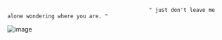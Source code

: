                                                  " just don't leave me alone wondering where you are. "

         
  ![image](https://github.com/user-attachments/assets/e2a87c06-78ea-43ef-9020-278cff2381ea)




